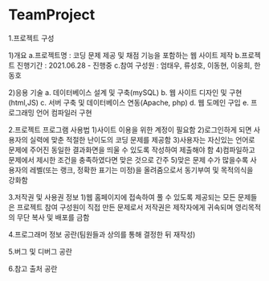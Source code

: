# TeamProject
1.프로젝트 구성

  1)개요
      a.프로젝트명 : 코딩 문제 제공 및 채점 기능을 포함하는 웹 사이트 제작
      b.프로젝트 진행기간 : 2021.06.28 - 진행중
      c.참여 구성원 : 엄태우, 류성호, 이동현, 이웅희, 한동호
      
  2)응용 기술
      a. 데이터베이스 설계 및 구축(mySQL)
      b. 웹 사이트 디자인 및 구현(html,JS)
      c. 서버 구축 및 데이터베이스 연동(Apache, php)
      d. 웹 도메인 구입
      e. 프로그래밍 언어 컴파일러 구현
     
2.프로젝트 프로그램 사용법
    1)사이트 이용을 위한 계정이 필요함
    2)로그인하게 되면 사용자의 실력에 맞춘 적절한 난이도의 코딩 문제를 제공함
    3)사용자는 자신있는 언어로 문제에 주어진 동일한 결과화면을 띄울 수 있도록 작성하여 제출해야 함
    4)컴파일하고 문제에서 제시한 조건을 충족하였다면 맞은 것으로 간주
    5)맞은 문제 수가 많을수록 사용자의 레벨(또는 랭크, 정확한 표기는 미정)을 올려줌으로서 동기부여 및 목적의식을 강화함
    
3.저작권 및 사용권 정보
    1)웹 홈페이지에 접속하여 풀 수 있도록 제공되는 모든 문제들은 프로젝트 참여 구성원이 직접 만든 문제로서 저작권은 제작자에게 귀속되며 영리목적의 무단 복사 및 배포를 금함

4.프로그래머 정보
    공란(팀원들과 상의를 통해 결정한 뒤 재작성)
    
5.버그 및 디버그
    공란
    
6.참고 출처
    공란
